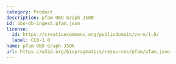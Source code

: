 ```yaml
---
category: Product
description: pfam OBO Graph JSON
id: obo-db-ingest.pfam.json
license:
  id: https://creativecommons.org/publicdomain/zero/1.0/
  label: CC0-1.0
name: pfam OBO Graph JSON
url: https://w3id.org/biopragmatics/resources/pfam/pfam.json
---
```

